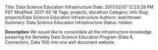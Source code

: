 Title: Data Science Education Infrastructure
Date: 2017/02/07 12:23:28 PM PST
Modified: 2017-02-18
Tags: projects, docathon
Category: info
Slug: projects/Data Science Education Infrastructure
Authors: watchtower
Summary: Data Science Education Infrastructure
Status: hidden

**Description** We would like to consolidate all the infrastructure knowledge powering the Berkeley Data Science Education Program (Data 8, Connectors, Data 100) into one well document website. 
